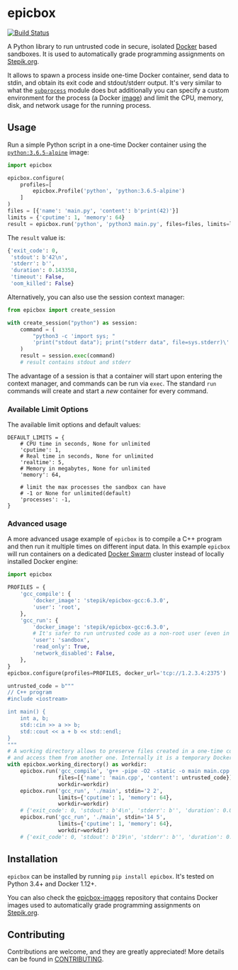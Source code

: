 # epicbox
[![Build Status](https://travis-ci.org/StepicOrg/epicbox.svg?branch=master)](https://travis-ci.org/StepicOrg/epicbox)

A Python library to run untrusted code in secure, isolated [Docker](https://www.docker.com/)
based sandboxes. It is used to automatically grade programming assignments
on [Stepik.org](https://stepik.org/).

It allows to spawn a process inside one-time Docker container, send data
to stdin, and obtain its exit code and stdout/stderr output.  It's very similar
to what the [`subprocess`](https://docs.python.org/3/library/subprocess.html#module-subprocess)
module does but additionally you can specify a custom environment for the process
(a Docker [image](https://docs.docker.com/v17.09/engine/userguide/storagedriver/imagesandcontainers/))
and limit the CPU, memory, disk, and network usage for the running process.

## Usage
Run a simple Python script in a one-time Docker container using the
[`python:3.6.5-alpine`](https://hub.docker.com/_/python/) image:
```python
import epicbox

epicbox.configure(
    profiles=[
        epicbox.Profile('python', 'python:3.6.5-alpine')
    ]
)
files = [{'name': 'main.py', 'content': b'print(42)'}]
limits = {'cputime': 1, 'memory': 64}
result = epicbox.run('python', 'python3 main.py', files=files, limits=limits)

```
The `result` value is:
```python
{'exit_code': 0,
 'stdout': b'42\n',
 'stderr': b'',
 'duration': 0.143358,
 'timeout': False,
 'oom_killed': False}
```

Alternatively, you can also use the session context manager:
```python
from epicbox import create_session

with create_session("python") as session:
    command = (
        "python3 -c 'import sys; "
        'print("stdout data"); print("stderr data", file=sys.stderr)\''
    )
    result = session.exec(command)
    # result contains stdout and stderr
```

The advantage of a session is that a container will start upon entering the context manager, and commands can be run via `exec`. The standard `run` commands will create and start a _new_ container for every command.

### Available Limit Options

The available limit options and default values:

```
DEFAULT_LIMITS = {
    # CPU time in seconds, None for unlimited
    'cputime': 1,
    # Real time in seconds, None for unlimited
    'realtime': 5,
    # Memory in megabytes, None for unlimited
    'memory': 64,

    # limit the max processes the sandbox can have
    # -1 or None for unlimited(default)
    'processes': -1,
}
```

### Advanced usage
A more advanced usage example of `epicbox` is to compile a C++ program and then
run it multiple times on different input data.  In this example `epicbox` will
run containers on a dedicated [Docker Swarm](https://docs.docker.com/swarm/overview/)
cluster instead of locally installed Docker engine:
```python
import epicbox

PROFILES = {
    'gcc_compile': {
        'docker_image': 'stepik/epicbox-gcc:6.3.0',
        'user': 'root',
    },
    'gcc_run': {
        'docker_image': 'stepik/epicbox-gcc:6.3.0',
        # It's safer to run untrusted code as a non-root user (even in a container)
        'user': 'sandbox',
        'read_only': True,
        'network_disabled': False,
    },
}
epicbox.configure(profiles=PROFILES, docker_url='tcp://1.2.3.4:2375')

untrusted_code = b"""
// C++ program
#include <iostream>

int main() {
    int a, b;
    std::cin >> a >> b;
    std::cout << a + b << std::endl;
}
"""
# A working directory allows to preserve files created in a one-time container
# and access them from another one. Internally it is a temporary Docker volume.
with epicbox.working_directory() as workdir:
    epicbox.run('gcc_compile', 'g++ -pipe -O2 -static -o main main.cpp',
                files=[{'name': 'main.cpp', 'content': untrusted_code}],
                workdir=workdir)
    epicbox.run('gcc_run', './main', stdin='2 2',
                limits={'cputime': 1, 'memory': 64},
                workdir=workdir)
    # {'exit_code': 0, 'stdout': b'4\n', 'stderr': b'', 'duration': 0.095318, 'timeout': False, 'oom_killed': False}
    epicbox.run('gcc_run', './main', stdin='14 5',
                limits={'cputime': 1, 'memory': 64},
                workdir=workdir)
    # {'exit_code': 0, 'stdout': b'19\n', 'stderr': b'', 'duration': 0.10285, 'timeout': False, 'oom_killed': False}
```

## Installation
`epicbox` can be installed by running `pip install epicbox`. It's tested on Python 3.4+ and
Docker 1.12+.

You can also check the [epicbox-images](https://github.com/StepicOrg/epicbox-images)
repository that contains Docker images used to automatically grade programming
assignments on [Stepik.org](https://stepik.org/).

## Contributing
Contributions are welcome, and they are greatly appreciated!
More details can be found in [CONTRIBUTING](CONTRIBUTING.rst).
